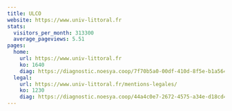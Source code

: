 ```yaml
---
title: ULCO
website: https://www.univ-littoral.fr
stats:
  visitors_per_month: 313300
  average_pageviews: 5.51
pages:
  home: 
    url: https://www.univ-littoral.fr
    ko: 1640
    diag: https://diagnostic.noesya.coop/7f70b5a0-00df-410d-8f5e-b1a564e3b708
  legal: 
    url: https://www.univ-littoral.fr/mentions-legales/
    ko: 1230
    diag: https://diagnostic.noesya.coop/44a4c0e7-2672-4575-a34e-d18cd4762664
---
```

